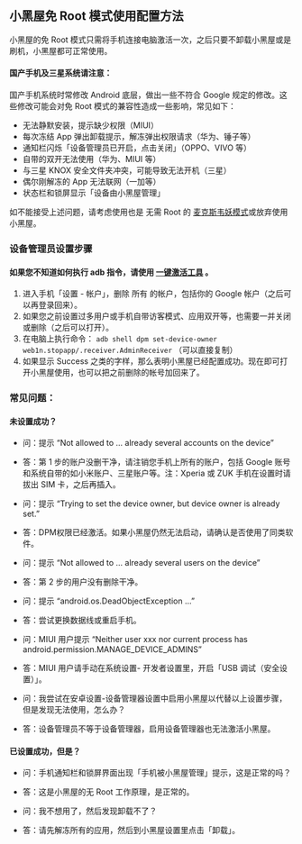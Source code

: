 ## 小黑屋免 Root 模式使用配置方法

小黑屋的免 Root 模式只需将手机连接电脑激活一次，之后只要不卸载小黑屋或是刷机，小黑屋都可正常使用。
 

#### 国产手机及三星系统请注意：

国产手机系统时常修改 Android 底层，做出一些不符合 Google 规定的修改。这些修改可能会对免 Root 模式的兼容性造成一些影响，常见如下：

- 无法静默安装，提示缺少权限（MIUI）
- 每次冻结 App 弹出卸载提示，解冻弹出权限请求（华为、锤子等）
- 通知栏闪烁「设备管理员已开启，点击关闭」（OPPO、VIVO 等）
- 自带的双开无法使用（华为、MIUI 等）
- 与三星 KNOX 安全文件夹冲突，可能导致无法开机（三星）
- 偶尔刚解冻的 App 无法联网（一加等）
- 状态栏和锁屏显示「设备由小黑屋管理」

如不能接受上述问题，请考虑使用也是 无需 Root 的 [麦克斯韦妖模式](https://70.wf/archives/2019/01/16/185.html)或放弃使用小黑屋。

### 设备管理员设置步骤

#### 如果您不知道如何执行 adb 指令，请使用 [一键激活工具](https://https.vc/archives/220/) 。

1. 进入手机「设置 - 帐户」，删除 所有 的帐户，包括你的 Google 帐户（之后可以再登录回来）。
2. 如果您之前设置过多用户或手机自带访客模式、应用双开等，也需要一并关闭或删除（之后可以打开）。
3. 在电脑上执行命令： `adb shell dpm set-device-owner web1n.stopapp/.receiver.AdminReceiver` （可以直接复制）
4. 如果显示 Success 之类的字样，那么表明小黑屋已经配置成功。现在即可打开小黑屋使用，也可以把之前删除的帐号加回来了。

### 常见问题：

#### 未设置成功？

- 问：提示 “Not allowed to ... already several accounts on the device”
- 答：第 1 步的账户没删干净，请注销您手机上所有的账户，包括 Google 账号和系统自带的如小米账户、三星账户等。注：Xperia 或 ZUK 手机在设置时请拔出 SIM 卡，之后再插入。

- 问：提示 “Trying to set the device owner, but device owner is already set.”
- 答：DPM权限已经激活。如果小黑屋仍然无法启动，请确认是否使用了同类软件。

- 问：提示 “Not allowed to ... already several users on the device”
- 答：第 2 步的用户没有删除干净。

- 问：提示 “android.os.DeadObjectException ...”
- 答：尝试更换数据线或重启手机。

- 问：MIUI 用户提示 “Neither user xxx nor current process has android.permission.MANAGE_DEVICE_ADMINS”
- 答：MIUI 用户请手动在系统设置- 开发者设置里，开启「USB 调试（安全设置）」。

- 问：我尝试在安卓设置-设备管理器设置中启用小黑屋以代替以上设置步骤，但是发现无法使用，怎么办？
- 答：设备管理员不等于设备管理器，启用设备管理器也无法激活小黑屋。

#### 已设置成功，但是？

- 问：手机通知栏和锁屏界面出现「手机被小黑屋管理」提示，这是正常的吗？
- 答：这是小黑屋的无 Root 工作原理，是正常的。

- 问：我不想用了，然后发现卸载不了？
- 答：请先解冻所有的应用，然后到小黑屋设置里点击「卸载」。
